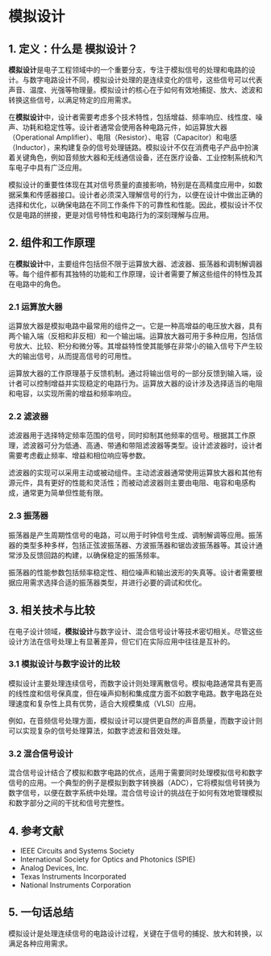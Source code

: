 # 模拟设计

## 1. 定义：什么是 **模拟设计**？
**模拟设计**是电子工程领域中的一个重要分支，专注于模拟信号的处理和电路的设计。与数字电路设计不同，模拟设计处理的是连续变化的信号，这些信号可以代表声音、温度、光强等物理量。模拟设计的核心在于如何有效地捕捉、放大、滤波和转换这些信号，以满足特定的应用需求。

在**模拟设计**中，设计者需要考虑多个技术特性，包括增益、频率响应、线性度、噪声、功耗和稳定性等。设计者通常会使用各种电路元件，如运算放大器（Operational Amplifier）、电阻（Resistor）、电容（Capacitor）和电感（Inductor），来构建复杂的信号处理链路。模拟设计不仅在消费电子产品中扮演着关键角色，例如音频放大器和无线通信设备，还在医疗设备、工业控制系统和汽车电子中具有广泛应用。

模拟设计的重要性体现在其对信号质量的直接影响，特别是在高精度应用中，如数据采集和传感器接口。设计者必须深入理解信号的行为，以便在设计中做出正确的选择和优化，以确保电路在不同工作条件下的可靠性和性能。因此，模拟设计不仅仅是电路的拼接，更是对信号特性和电路行为的深刻理解与应用。

## 2. 组件和工作原理
在**模拟设计**中，主要组件包括但不限于运算放大器、滤波器、振荡器和调制解调器等。每个组件都有其独特的功能和工作原理，设计者需要了解这些组件的特性及其在电路中的角色。

### 2.1 运算放大器
运算放大器是模拟电路中最常用的组件之一。它是一种高增益的电压放大器，具有两个输入端（反相和非反相）和一个输出端。运算放大器可用于多种应用，包括信号放大、比较、积分和微分等。其增益特性使其能够在非常小的输入信号下产生较大的输出信号，从而提高信号的可用性。

运算放大器的工作原理基于反馈机制。通过将输出信号的一部分反馈到输入端，设计者可以控制增益并实现稳定的电路行为。运算放大器的设计涉及选择适当的电阻和电容，以实现所需的增益和频率响应。

### 2.2 滤波器
滤波器用于选择特定频率范围的信号，同时抑制其他频率的信号。根据其工作原理，滤波器可分为低通、高通、带通和带阻滤波器等类型。设计滤波器时，设计者需要考虑截止频率、增益和相位响应等参数。

滤波器的实现可以采用主动或被动组件。主动滤波器通常使用运算放大器和其他有源元件，具有更好的性能和灵活性；而被动滤波器则主要由电阻、电容和电感构成，通常更为简单但性能有限。

### 2.3 振荡器
振荡器是产生周期性信号的电路，可以用于时钟信号生成、调制解调等应用。振荡器的类型多种多样，包括正弦波振荡器、方波振荡器和锯齿波振荡器等。其设计通常涉及反馈回路的构建，以确保稳定的振荡频率。

振荡器的性能参数包括频率稳定性、相位噪声和输出波形的失真等。设计者需要根据应用需求选择合适的振荡器类型，并进行必要的调试和优化。

## 3. 相关技术与比较
在电子设计领域，**模拟设计**与数字设计、混合信号设计等技术密切相关。尽管这些设计方法在信号处理上有显著差异，但它们在实际应用中往往是互补的。

### 3.1 模拟设计与数字设计的比较
模拟设计主要处理连续信号，而数字设计则处理离散信号。模拟电路通常具有更高的线性度和信号保真度，但在噪声抑制和集成度方面不如数字电路。数字电路在处理速度和复杂性上具有优势，适合大规模集成（VLSI）应用。

例如，在音频信号处理方面，模拟设计可以提供更自然的声音质量，而数字设计则可以实现复杂的信号处理算法，如数字滤波和音效处理。

### 3.2 混合信号设计
混合信号设计结合了模拟和数字电路的优点，适用于需要同时处理模拟信号和数字信号的应用。一个典型的例子是模拟到数字转换器（ADC），它将模拟信号转换为数字信号，以便在数字系统中处理。混合信号设计的挑战在于如何有效地管理模拟和数字部分之间的干扰和信号完整性。

## 4. 参考文献
- IEEE Circuits and Systems Society
- International Society for Optics and Photonics (SPIE)
- Analog Devices, Inc.
- Texas Instruments Incorporated
- National Instruments Corporation

## 5. 一句话总结
模拟设计是处理连续信号的电路设计过程，关键在于信号的捕捉、放大和转换，以满足各种应用需求。